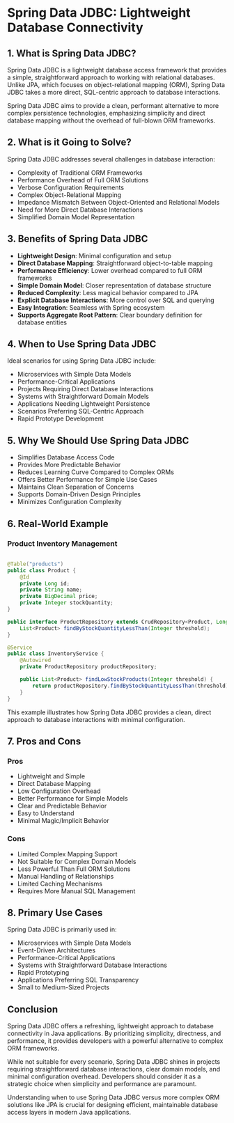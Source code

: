 # Spring Data JDBC: Lightweight Database Connectivity

## 1. What is Spring Data JDBC?

Spring Data JDBC is a lightweight database access framework that provides a simple, straightforward approach to working
with relational databases. Unlike JPA, which focuses on object-relational mapping (ORM), Spring Data JDBC takes a more
direct, SQL-centric approach to database interactions.

Spring Data JDBC aims to provide a clean, performant alternative to more complex persistence technologies, emphasizing
simplicity and direct database mapping without the overhead of full-blown ORM frameworks.

## 2. What is it Going to Solve?

Spring Data JDBC addresses several challenges in database interaction:

- Complexity of Traditional ORM Frameworks
- Performance Overhead of Full ORM Solutions
- Verbose Configuration Requirements
- Complex Object-Relational Mapping
- Impedance Mismatch Between Object-Oriented and Relational Models
- Need for More Direct Database Interactions
- Simplified Domain Model Representation

## 3. Benefits of Spring Data JDBC

- **Lightweight Design**: Minimal configuration and setup
- **Direct Database Mapping**: Straightforward object-to-table mapping
- **Performance Efficiency**: Lower overhead compared to full ORM frameworks
- **Simple Domain Model**: Closer representation of database structure
- **Reduced Complexity**: Less magical behavior compared to JPA
- **Explicit Database Interactions**: More control over SQL and querying
- **Easy Integration**: Seamless with Spring ecosystem
- **Supports Aggregate Root Pattern**: Clear boundary definition for database entities

## 4. When to Use Spring Data JDBC

Ideal scenarios for using Spring Data JDBC include:

- Microservices with Simple Data Models
- Performance-Critical Applications
- Projects Requiring Direct Database Interactions
- Systems with Straightforward Domain Models
- Applications Needing Lightweight Persistence
- Scenarios Preferring SQL-Centric Approach
- Rapid Prototype Development

## 5. Why We Should Use Spring Data JDBC

- Simplifies Database Access Code
- Provides More Predictable Behavior
- Reduces Learning Curve Compared to Complex ORMs
- Offers Better Performance for Simple Use Cases
- Maintains Clean Separation of Concerns
- Supports Domain-Driven Design Principles
- Minimizes Configuration Complexity

## 6. Real-World Example

### Product Inventory Management

```java

@Table("products")
public class Product {
    @Id
    private Long id;
    private String name;
    private BigDecimal price;
    private Integer stockQuantity;
}

public interface ProductRepository extends CrudRepository<Product, Long> {
    List<Product> findByStockQuantityLessThan(Integer threshold);
}

@Service
public class InventoryService {
    @Autowired
    private ProductRepository productRepository;

    public List<Product> findLowStockProducts(Integer threshold) {
        return productRepository.findByStockQuantityLessThan(threshold);
    }
}
```

This example illustrates how Spring Data JDBC provides a clean, direct approach to database interactions with minimal
configuration.

## 7. Pros and Cons

### Pros

- Lightweight and Simple
- Direct Database Mapping
- Low Configuration Overhead
- Better Performance for Simple Models
- Clear and Predictable Behavior
- Easy to Understand
- Minimal Magic/Implicit Behavior

### Cons

- Limited Complex Mapping Support
- Not Suitable for Complex Domain Models
- Less Powerful Than Full ORM Solutions
- Manual Handling of Relationships
- Limited Caching Mechanisms
- Requires More Manual SQL Management

## 8. Primary Use Cases

Spring Data JDBC is primarily used in:

- Microservices with Simple Data Models
- Event-Driven Architectures
- Performance-Critical Applications
- Systems with Straightforward Database Interactions
- Rapid Prototyping
- Applications Preferring SQL Transparency
- Small to Medium-Sized Projects

## Conclusion

Spring Data JDBC offers a refreshing, lightweight approach to database connectivity in Java applications. By
prioritizing simplicity, directness, and performance, it provides developers with a powerful alternative to complex ORM
frameworks.

While not suitable for every scenario, Spring Data JDBC shines in projects requiring straightforward database
interactions, clear domain models, and minimal configuration overhead. Developers should consider it as a strategic
choice when simplicity and performance are paramount.

Understanding when to use Spring Data JDBC versus more complex ORM solutions like JPA is crucial for designing
efficient, maintainable database access layers in modern Java applications.